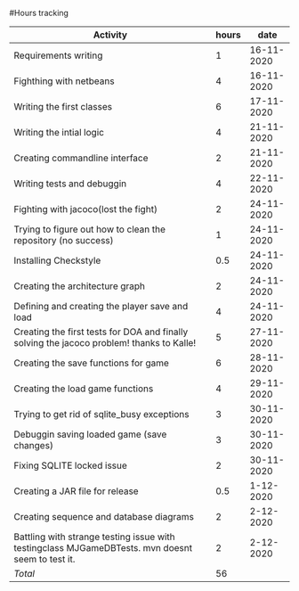 #Hours tracking


Activity | hours| date
---------|------|-------
Requirements writing| 1 |16-11-2020
Fighthing with netbeans | 4|16-11-2020
Writing the first classes| 6|17-11-2020
Writing the intial logic |4|21-11-2020
Creating commandline interface|2|21-11-2020
Writing tests and debuggin|4|22-11-2020
Fighting with jacoco(lost the fight)|2|24-11-2020
Trying to figure out how to clean the repository (no success)|1|24-11-2020
Installing Checkstyle |0.5|24-11-2020
Creating the architecture graph|2|24-11-2020
Defining and creating the player save and load|4|24-11-2020
Creating the first tests for DOA and finally solving the jacoco problem! thanks to Kalle!|5|27-11-2020
Creating the save functions for game|6|28-11-2020
Creating the load game functions|4|29-11-2020
Trying to get rid of sqlite_busy exceptions|3|30-11-2020
Debuggin saving loaded game (save changes) |3|30-11-2020
Fixing SQLITE locked issue |2|30-11-2020
Creating a JAR file for release|0.5|1-12-2020
Creating sequence and database diagrams |2|2-12-2020
Battling with strange testing issue with testingclass MJGameDBTests. mvn doesnt seem to test it.|2|2-12-2020
*Total*|56|
